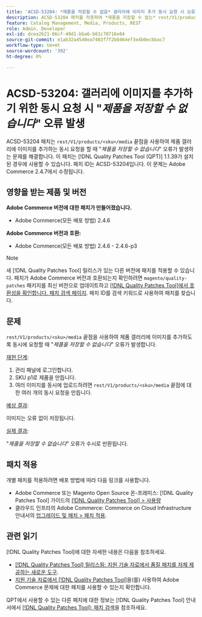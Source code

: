 ```yaml
---
title: 'ACSD-53204: *제품을 저장할 수 없음* 갤러리에 이미지 추가 동시 요청 시 오류 발생'
description: ACSD-53204 패치를 적용하여 *제품을 저장할 수 없는* rest/V1/products/&lt;sku&gt;/media 종단점을 사용하여 제품 갤러리에 이미지를 추가하도록 동시에 요청할 때 오류가 발생하는 Adobe Commerce 문제를 해결합니다.
feature: Catalog Management, Media, Products, REST
role: Admin, Developer
exl-id: dcea2621-66cf-49d1-bba6-b61c70716e84
source-git-commit: e1ab32a4540ea7483f7f2b8464ef3e4b0ecbbac7
workflow-type: tm+mt
source-wordcount: '392'
ht-degree: 0%

---
```


# ACSD-53204: 갤러리에 이미지를 추가하기 위한 동시 요청 시 &quot;*제품을 저장할 수 없습니다*&quot; 오류 발생

ACSD-53204 패치는 `rest/V1/products/<sku>/media` 끝점을 사용하여 제품 갤러리에 이미지를 추가하는 동시 요청을 할 때 &quot;*제품을 저장할 수 없습니다*&quot; 오류가 발생하는 문제를 해결합니다. 이 패치는 [!DNL Quality Patches Tool (QPT)] 1.1.39가 설치된 경우에 사용할 수 있습니다. 패치 ID는 ACSD-53204입니다. 이 문제는 Adobe Commerce 2.4.7에서 수정됩니다.

## 영향을 받는 제품 및 버전

**Adobe Commerce 버전에 대한 패치가 만들어졌습니다.**

* Adobe Commerce(모든 배포 방법) 2.4.6

**Adobe Commerce 버전과 호환:**

* Adobe Commerce(모든 배포 방법) 2.4.6 - 2.4.6-p3

>[!NOTE]
>
>새 [!DNL Quality Patches Tool] 릴리스가 있는 다른 버전에 패치를 적용할 수 있습니다. 패치가 Adobe Commerce 버전과 호환되는지 확인하려면 `magento/quality-patches` 패키지를 최신 버전으로 업데이트하고 [[!DNL Quality Patches Tool]에서 호환성을 확인합니다. 패치 검색 페이지](https://experienceleague.adobe.com/tools/commerce-quality-patches/index.html?lang=ko). 패치 ID를 검색 키워드로 사용하여 패치를 찾습니다.

## 문제

`rest/V1/products/<sku>/media` 끝점을 사용하여 제품 갤러리에 이미지를 추가하도록 동시에 요청할 때 &quot;*제품을 저장할 수 없습니다*&quot; 오류가 발생합니다.

<u>재현 단계</u>:

1. 관리 패널에 로그인합니다.
1. SKU p1로 제품을 만듭니다.
1. 여러 이미지를 동시에 업로드하려면 `rest/V1/products/<sku>/media` 끝점에 대한 여러 개의 동시 요청을 만듭니다.

<u>예상 결과</u>:

이미지는 오류 없이 저장됩니다.

<u>실제 결과</u>:

&quot;*제품을 저장할 수 없습니다*&quot; 오류가 수시로 반환됩니다.

## 패치 적용

개별 패치를 적용하려면 배포 방법에 따라 다음 링크를 사용합니다.

* Adobe Commerce 또는 Magento Open Source 온-프레미스: [!DNL Quality Patches Tool] 가이드의 [[!DNL Quality Patches Tool] > 사용량](https://experienceleague.adobe.com/docs/commerce-operations/tools/quality-patches-tool/usage.html?lang=ko)
* 클라우드 인프라의 Adobe Commerce: Commerce on Cloud Infrastructure 안내서의 [업그레이드 및 패치 > 패치 적용](https://experienceleague.adobe.com/docs/commerce-cloud-service/user-guide/develop/upgrade/apply-patches.html?lang=ko).

## 관련 읽기

[!DNL Quality Patches Tool]에 대한 자세한 내용은 다음을 참조하세요.

* [[!DNL Quality Patches Tool] 릴리스됨: 지원 기술 자료에서 품질 패치를 자체 제공하는 새로운 도구](/help/announcements/adobe-commerce-announcements/magento-quality-patches-released-new-tool-to-self-serve-quality-patches.md).
* [지원 기술 자료에서  [!DNL Quality Patches Tool]](/help/support-tools/patches-available-in-qpt-tool/check-patch-for-magento-issue-with-magento-quality-patches.md)을(를) 사용하여 Adobe Commerce 문제에 대한 패치를 사용할 수 있는지 확인합니다.

QPT에서 사용할 수 있는 다른 패치에 대한 정보는 [!DNL Quality Patches Tool] 안내서에서 [[!DNL Quality Patches Tool]: 패치 검색](https://experienceleague.adobe.com/tools/commerce-quality-patches/index.html?lang=ko)을 참조하세요.
